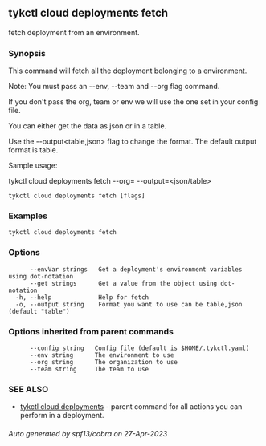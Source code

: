 ## tykctl cloud deployments fetch

fetch deployment from an environment.

### Synopsis


This command will fetch all the deployment belonging to a environment.

Note: You must pass an --env, --team  and --org flag command.

If you don't pass the org, team or env we will use the one set in your config file.

You can either get the data as json or in a table.

Use the --output<table,json> flag to change the format. The default output format is table.

Sample usage: 

tykctl cloud deployments fetch --org=<organization id> --output=<json/table>


```
tykctl cloud deployments fetch [flags]
```

### Examples

```
tykctl cloud deployments fetch
```

### Options

```
      --envVar strings   Get a deployment's environment variables using dot-notation
      --get strings      Get a value from the object using dot-notation
  -h, --help             Help for fetch
  -o, --output string    Format you want to use can be table,json (default "table")
```

### Options inherited from parent commands

```
      --config string   Config file (default is $HOME/.tykctl.yaml)
      --env string      The environment to use
      --org string      The organization to use
      --team string     The team to use
```

### SEE ALSO

* [tykctl cloud deployments](tykctl_cloud_deployments.md)	 - parent command for all actions you can perform in a deployment.

###### Auto generated by spf13/cobra on 27-Apr-2023
